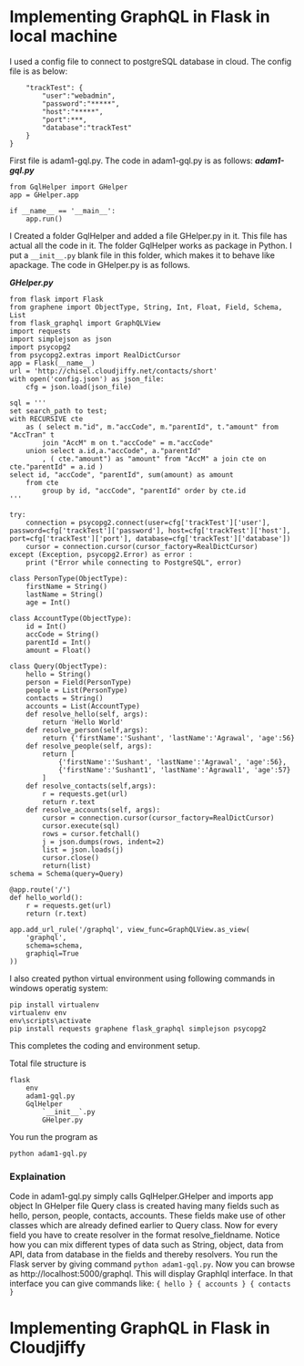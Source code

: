 # Implementing GraphQL in Flask in local machine
I used a config file to connect to postgreSQL database in cloud. The config file is as below:
```{
    "trackTest": {
        "user":"webadmin",
        "password":"*****",
        "host":"*****",
        "port":***,
        "database":"trackTest"
    }
}
```

First file is adam1-gql.py. The code in adam1-gql.py is as follows:
***adam1-gql.py***
```
from GqlHelper import GHelper
app = GHelper.app
    
if __name__ == '__main__':
    app.run()
```

I Created a folder GqlHelper and added a file GHelper.py in it. This file has actual all the code in it.
The folder GqlHelper works as package in Python. I put a `__init__.py` blank file in this folder, which makes it to behave like apackage. The code in GHelper.py is as follows.

***GHelper.py***
```
from flask import Flask
from graphene import ObjectType, String, Int, Float, Field, Schema, List
from flask_graphql import GraphQLView
import requests
import simplejson as json
import psycopg2
from psycopg2.extras import RealDictCursor
app = Flask(__name__)
url = 'http://chisel.cloudjiffy.net/contacts/short'
with open('config.json') as json_file:
    cfg = json.load(json_file)

sql = '''
set search_path to test; 
with RECURSIVE cte 
    as ( select m."id", m."accCode", m."parentId", t."amount" from "AccTran" t 
        join "AccM" m on t."accCode" = m."accCode" 
    union select a.id,a."accCode", a."parentId"
        , ( cte."amount") as "amount" from "AccM" a join cte on cte."parentId" = a.id ) 
select id, "accCode", "parentId", sum(amount) as amount
    from cte 
        group by id, "accCode", "parentId" order by cte.id
'''

try:
    connection = psycopg2.connect(user=cfg['trackTest']['user'], password=cfg['trackTest']['password'], host=cfg['trackTest']['host'], port=cfg['trackTest']['port'], database=cfg['trackTest']['database'])
    cursor = connection.cursor(cursor_factory=RealDictCursor)
except (Exception, psycopg2.Error) as error :
    print ("Error while connecting to PostgreSQL", error) 

class PersonType(ObjectType):
    firstName = String()
    lastName = String()
    age = Int()

class AccountType(ObjectType):
    id = Int()
    accCode = String()
    parentId = Int()
    amount = Float()

class Query(ObjectType):
    hello = String()
    person = Field(PersonType)
    people = List(PersonType)
    contacts = String()
    accounts = List(AccountType)
    def resolve_hello(self, args):
        return 'Hello World'
    def resolve_person(self,args):
        return {'firstName':'Sushant', 'lastName':'Agrawal', 'age':56}
    def resolve_people(self, args):
        return [
            {'firstName':'Sushant', 'lastName':'Agrawal', 'age':56},
            {'firstName':'Sushant1', 'lastName':'Agrawal1', 'age':57}
        ]    
    def resolve_contacts(self,args):
        r = requests.get(url)
        return r.text    
    def resolve_accounts(self, args):
        cursor = connection.cursor(cursor_factory=RealDictCursor)
        cursor.execute(sql)
        rows = cursor.fetchall()
        j = json.dumps(rows, indent=2)
        list = json.loads(j)
        cursor.close()
        return(list)
schema = Schema(query=Query)

@app.route('/')
def hello_world():
    r = requests.get(url)
    return (r.text)

app.add_url_rule('/graphql', view_func=GraphQLView.as_view(
    'graphql',
    schema=schema,
    graphiql=True
))
```
I also created python virtual environment using following commands in windows operatig system:
```
pip install virtualenv
virtualenv env
env\scripts\activate
pip install requests graphene flask_graphql simplejson psycopg2
```
This completes the coding and environment setup.

Total file structure is
```
flask
	env
	adam1-gql.py
	GqlHelper
		`__init__`.py
		GHelper.py
```

You run the program as
```
python adam1-gql.py
```

### Explaination ###
Code in adam1-gql.py simply calls GqlHelper.GHelper and imports app object
In GHelper file Query class is created having many fields such as hello, person, people, contacts, accounts. These fields make use of other classes which are already defined earlier to Query class. Now for every field you have to create resolver in the format resolve_fieldname. Notice how you can mix different types of data such as String, object, data from API, data from database in the fields and thereby resolvers. You run the Flask server by giving command `python adam1-gql.py`. Now you can browse as http://localhost:5000/graphql. This will display GraphIql interface. In that interface you can give commands like:
`
{
	hello
}
{
	accounts
}
{
	contacts
}
`

# Implementing GraphQL in Flask in Cloudjiffy
